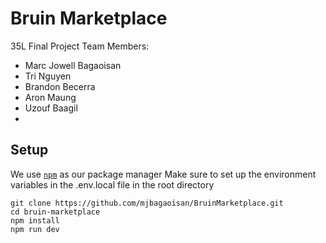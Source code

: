 # Bruin Marketplace
35L Final Project
Team Members: 
- Marc Jowell Bagaoisan
- Tri Nguyen
- Brandon Becerra
- Aron Maung
- Uzouf Baagil
- 

## Setup
We use [`npm`](https://docs.npmjs.com/downloading-and-installing-node-js-and-npm) as our package manager 
Make sure to set up the environment variables in the .env.local file in the root directory
```
git clone https://github.com/mjbagaoisan/BruinMarketplace.git
cd bruin-marketplace
npm install
npm run dev
```
